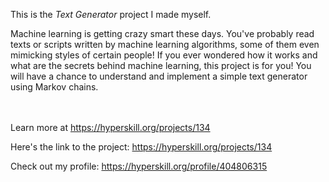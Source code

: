 This is the *Text Generator* project I made myself.


<p>Machine learning is getting crazy smart these days. You&#39;ve probably read texts or scripts written by machine learning algorithms, some of them even mimicking styles of certain people! If you ever wondered how it works and what are the secrets behind machine learning, this project is for you! You will have a chance to understand and implement a simple text generator using Markov chains.</p><br/><br/>Learn more at <a href="https://hyperskill.org/projects/134?utm_source=ide&utm_medium=ide&utm_campaign=ide&utm_content=project-card">https://hyperskill.org/projects/134</a>

Here's the link to the project: https://hyperskill.org/projects/134

Check out my profile: https://hyperskill.org/profile/404806315